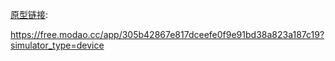 

[原型链接](https://free.modao.cc/app/305b42867e817dceefe0f9e91bd38a823a187c19?simulator_type=device):

<https://free.modao.cc/app/305b42867e817dceefe0f9e91bd38a823a187c19?simulator_type=device>

